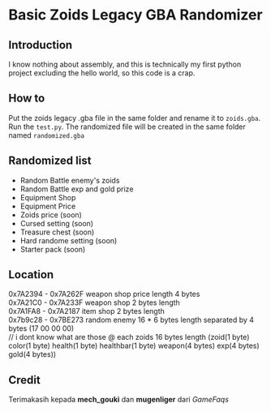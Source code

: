 # Basic Zoids Legacy GBA Randomizer
## Introduction
I know nothing about assembly, and this is technically my first python project excluding the hello world, so this code is a crap.

## How to
Put the zoids legacy .gba file in the same folder and rename it to `zoids.gba`. Run the `test.py`. The randomized file will be created in the same folder named `randomized.gba`

## Randomized list
- Random Battle enemy's zoids
- Random Battle exp and gold prize
- Equipment Shop
- Equipment Price
- Zoids price (soon)
- Cursed setting (soon)
- Treasure chest (soon)
- Hard randome setting (soon)
- Starter pack (soon)

## Location
0x7A2394 - 0x7A262F weapon shop price length 4 bytes <br>
0x7A21C0 - 0x7A233F weapon shop 2 bytes length <br>
0x7A1FA8 - 0x7A2187 item shop 2 bytes length <br>
0x7b9c28 - 0x7BE273 random enemy 16 * 6 bytes length separated by 4 bytes (17 00 00 00) <br> // i dont know what are those
@ each zoids 16 bytes length (zoid(1 byte) color(1 byte) health(1 byte) healthbar(1 byte) weapon(4 bytes) exp(4 bytes) gold(4 bytes)) <br>

## Credit
Terimakasih kepada <b>mech_gouki</b> dan <b>mugenliger</b> dari <i>GameFaqs</i>
